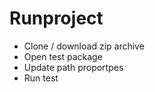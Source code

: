 <h1>Runproject</h1>
<ul>
<li>Clone / download zip archive</li>
<li>Open test package</li>
<li>Update path proportpes </li>
<li>Run test </li>
</ul>
